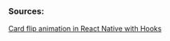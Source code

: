 






### Sources:

[Card flip animation in React Native with Hooks](https://joshgoestoflatiron.medium.com/a-card-flip-animation-in-react-native-with-hooks-89af1ebd0386)